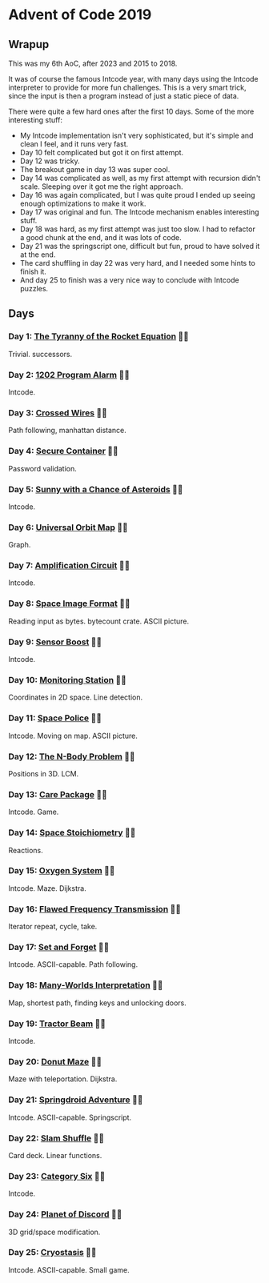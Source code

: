 # Advent of Code 2019

## Wrapup

This was my 6th AoC, after 2023 and 2015 to 2018.

It was of course the famous Intcode year, with many days using the Intcode interpreter to provide for more fun challenges. This is a very smart trick, since the input is then a program instead of just a static piece of data.

There were quite a few hard ones after the first 10 days. Some of the more interesting stuff:

- My Intcode implementation isn't very sophisticated, but it's simple and clean I feel, and it runs very fast.
- Day 10 felt complicated but got it on first attempt.
- Day 12 was tricky.
- The breakout game in day 13 was super cool.
- Day 14 was complicated as well, as my first attempt with recursion didn't scale. Sleeping over it got me the right approach.
- Day 16 was again complicated, but I was quite proud I ended up seeing enough optimizations to make it work.
- Day 17 was original and fun. The Intcode mechanism enables interesting stuff.
- Day 18 was hard, as my first attempt was just too slow. I had to refactor a good chunk at the end, and it was lots of code.
- Day 21 was the springscript one, difficult but fun, proud to have solved it at the end.
- The card shuffling in day 22 was very hard, and I needed some hints to finish it.
- And day 25 to finish was a very nice way to conclude with Intcode puzzles.

## Days

### Day 1: [The Tyranny of the Rocket Equation](day01/README.md) 🌟🌟

Trivial. successors.

### Day 2: [1202 Program Alarm](day02/README.md) 🌟🌟

Intcode.

### Day 3: [Crossed Wires](day03/README.md) 🌟🌟

Path following, manhattan distance.

### Day 4: [Secure Container](day04/README.md) 🌟🌟

Password validation.

### Day 5: [Sunny with a Chance of Asteroids](day05/README.md) 🌟🌟

Intcode.

### Day 6: [Universal Orbit Map](day06/README.md) 🌟🌟

Graph.

### Day 7: [Amplification Circuit](day07/README.md) 🌟🌟

Intcode.

### Day 8: [Space Image Format](day08/README.md) 🌟🌟

Reading input as bytes. bytecount crate. ASCII picture.

### Day 9: [Sensor Boost](day09/README.md) 🌟🌟

Intcode.

### Day 10: [Monitoring Station](day10/README.md) 🌟🌟

Coordinates in 2D space. Line detection.

### Day 11: [Space Police](day11/README.md) 🌟🌟

Intcode. Moving on map. ASCII picture.

### Day 12: [The N-Body Problem](day12/README.md) 🌟🌟

Positions in 3D. LCM.

### Day 13: [Care Package](day13/README.md) 🌟🌟

Intcode. Game.

### Day 14: [Space Stoichiometry](day14/README.md) 🌟🌟

Reactions.

### Day 15: [Oxygen System](day15/README.md) 🌟🌟

Intcode. Maze. Dijkstra.

### Day 16: [Flawed Frequency Transmission](day16/README.md) 🌟🌟

Iterator repeat, cycle, take.

### Day 17: [Set and Forget](day17/README.md) 🌟🌟

Intcode. ASCII-capable. Path following.

### Day 18: [Many-Worlds Interpretation](day18/README.md) 🌟🌟

Map, shortest path, finding keys and unlocking doors.

### Day 19: [Tractor Beam](day19/README.md) 🌟🌟

Intcode.

### Day 20: [Donut Maze](day20/README.md) 🌟🌟

Maze with teleportation. Dijkstra.

### Day 21: [Springdroid Adventure](day21/README.md) 🌟🌟

Intcode. ASCII-capable. Springscript.

### Day 22: [Slam Shuffle](day22/README.md) 🌟🌟

Card deck. Linear functions.

### Day 23: [Category Six](day23/README.md) 🌟🌟

Intcode.

### Day 24: [Planet of Discord](day24/README.md) 🌟🌟

3D grid/space modification.

### Day 25: [Cryostasis](day25/README.md) 🌟🌟

Intcode. ASCII-capable. Small game.
